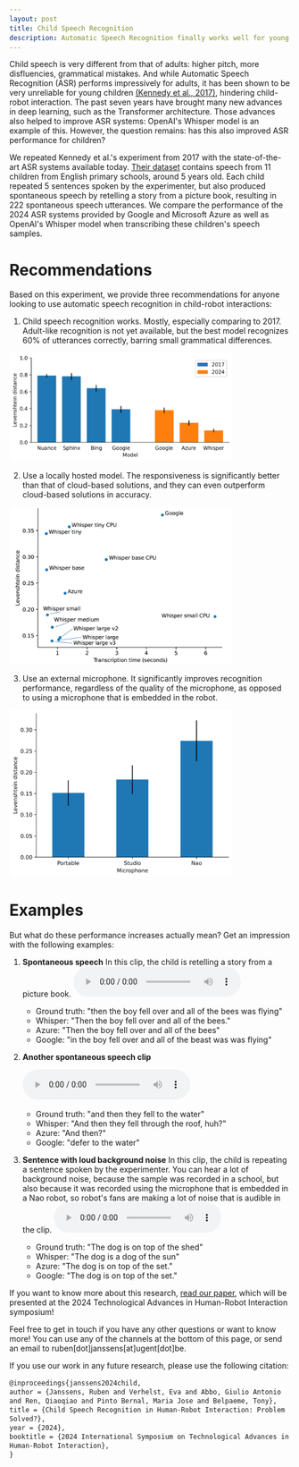 ```yaml
---
layout: post
title: Child Speech Recognition
description: Automatic Speech Recognition finally works well for young children.
---
```


Child speech is very different from that of adults: higher pitch, more disfluencies, grammatical mistakes. And while Automatic Speech Recognition (ASR) performs impressively for adults, it has been shown to be very unreliable for young children [(Kennedy et al., 2017)](https://dl.acm.org/doi/abs/10.1145/2909824.3020229), hindering child-robot interaction.
The past seven years have brought many new advances in deep learning, such as the Transformer architecture. Those advances also helped to improve ASR systems: OpenAI's Whisper model is an example of this.
However, the question remains: has this also improved ASR performance for children?

We repeated Kennedy et al.'s experiment from 2017 with the state-of-the-art ASR systems available today. [Their dataset](https://zenodo.org/records/200495) contains speech from 11 children from English primary schools, around 5 years old. Each child repeated 5 sentences spoken by the experimenter, but also produced spontaneous speech by retelling a story from a picture book, resulting in 222 spontaneous speech utterances. We compare the performance of the 2024 ASR systems provided by Google and Microsoft Azure as well as OpenAI's Whisper model when transcribing these children's speech samples.

# Recommendations

Based on this experiment, we provide three recommendations for anyone looking to use automatic speech recognition in child-robot interactions:

1. Child speech recognition works.
Mostly, especially comparing to 2017. Adult-like recognition is not yet available, but the best model recognizes 60% of utterances correctly, barring small grammatical differences.

<img src="../child-asr/lev_with_old.PNG" width="400">

2. Use a locally hosted model.
The responsiveness is significantly better than that of cloud-based solutions, and they can even outperform cloud-based solutions in accuracy.

<img src="../child-asr/scatter.png" width="400">

3. Use an external microphone.
It significantly improves recognition performance, regardless of the quality of the microphone, as opposed to using a microphone that is embedded in the robot.

<img src="../child-asr/lev_mic.PNG" width="400">

# Examples

But what do these performance increases actually mean? Get an impression with the following examples:

1. **Spontaneous speech**
    In this clip, the child is retelling a story from a picture book.
    <audio controls><source src="../assets/clips/child_asr/sample1.wav" /></audio>

    * Ground truth: "then the boy fell over and all of the bees was flying"
    * Whisper: "Then the boy fell over and all of the bees."
    * Azure: "Then the boy fell over and all of the bees"
    * Google: "in the boy fell over and all of the beast was was flying"

2. **Another spontaneous speech clip**

    <audio controls><source src="../assets/clips/child_asr/sample2.wav" /></audio>

    * Ground truth: "and then they fell to the water"
    * Whisper: "And then they fell through the roof, huh?"
    * Azure: "And then?"
    * Google: "defer to the water"

3. **Sentence with loud background noise**
    In this clip, the child is repeating a sentence spoken by the experimenter. You can hear a lot of background noise, because the sample was recorded in a school, but also because it was recorded using the microphone that is embedded in a Nao robot, so robot's fans are making a lot of noise that is audible in the clip.
    <audio controls><source src="../assets/clips/child_asr/sample3.wav" /></audio>

    * Ground truth: "The dog is on top of the shed"
    * Whisper: "The dog is a dog of the sun"
    * Azure: "The dog is on top of the set."
    * Google: "The dog is on top of the set."


If you want to know more about this research, [read our paper](../child-asr/child-asr-paper.pdf), which will be presented at the 2024 Technological Advances in Human-Robot Interaction symposium!

Feel free to get in touch if you have any other questions or want to know more! You can use any of the channels at the bottom of this page, or send an email to ruben[dot]janssens[at]ugent[dot]be.

If you use our work in any future research, please use the following citation:

~~~~
@inproceedings{janssens2024child,
author = {Janssens, Ruben and Verhelst, Eva and Abbo, Giulio Antonio and Ren, Qiaoqiao and Pinto Bernal, Maria Jose and Belpaeme, Tony},
title = {Child Speech Recognition in Human-Robot Interaction: Problem Solved?},
year = {2024},
booktitle = {2024 International Symposium on Technological Advances in Human-Robot Interaction},
}
~~~~
